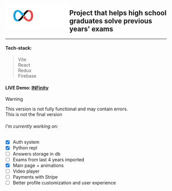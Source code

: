 <p><img align="left" src="./img/logo.png" width="200"> <p align="left"><h2>Project that helps high school graduates solve previous years' exams</h2></p> </p>
 
---

#### Tech-stack:

> Vite  
> React  
> Redux  
> Firebase

#### LIVE Demo: [INFinity](https://matura-infinity.vercel.app/)

> [!WARNING]
> This version is not fully functional and may contain errors.  
> This is not the final version

###### I'm currently working on:

- [x] Auth system
- [x] Python repl
- [ ] Answers storage in db
- [ ] Exams from last 4 years imported
- [x] Main page + animations
- [ ] Video player
- [ ] Payments with Stripe
- [ ] Better profile customization and user experience
